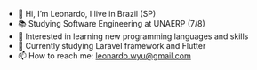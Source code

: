 - 👋 Hi, I’m Leonardo, I live in Brazil (SP)
- 📚 Studying Software Engineering at UNAERP (7/8)
- 👀 Interested in learning new programming languages and skills
- 🌱 Currently studying Laravel framework and Flutter
- 📫 How to reach me: leonardo.wyu@gmail.com
